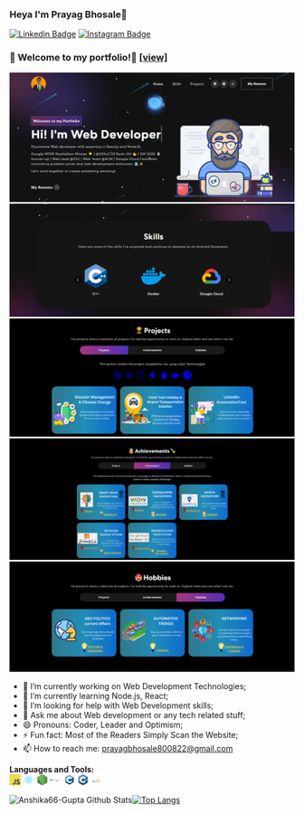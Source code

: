 ### Heya I'm Prayag Bhosale👋  

[![Linkedin Badge](https://img.shields.io/badge/-Mrprayag077-blue?style=flat-square&logo=Linkedin&logoColor=white&link=https://www.linkedin.com/in/prayagbhosale22/)](https://www.linkedin.com/in/prayagbhosale22/) [![Instagram Badge](https://img.shields.io/badge/-@PrayagBhosale-D7008A?style=flat-square&labelColor=D7008A&logo=Instagram&logoColor=white&link=https://www.instagram.com/prayagbhosale_22/)](https://www.instagram.com/prayagbhosale_22/)

<!--
**Mrprayag077/Mrprayag077** is a ✨ _special_ ✨ repository because its `README.md` (this file) appears on your GitHub profile.

# 🌟 Welcome to my portfolio!🌟 <a href="https://mrprayag-portfolio-2d915.web.app/">view</a>



![1](https://raw.githubusercontent.com/Mrprayag077/Prayag-Portfolio/main/src/assets/img/projects/git/1.png?token=GHSAT0AAAAAACMESFME6EON6E75ODOFKKXYZNY4FSQ)
![2](https://raw.githubusercontent.com/Mrprayag077/Prayag-Portfolio/main/src/assets/img/projects/git/2.png?token=GHSAT0AAAAAACMESFMEVBUFUQKNGLGDCU4GZNY4FTQ)
![3](https://raw.githubusercontent.com/Mrprayag077/Prayag-Portfolio/main/src/assets/img/projects/git/3.png?token=GHSAT0AAAAAACMESFMFCOFNZSJB5OX3BTDEZNY4FUA)
![4](https://raw.githubusercontent.com/Mrprayag077/Prayag-Portfolio/main/src/assets/img/projects/git/4.png?token=GHSAT0AAAAAACMESFME7IV4KKXNGOISZK7AZNY4FVQ)
![5](https://raw.githubusercontent.com/Mrprayag077/Prayag-Portfolio/main/src/assets/img/projects/git/5.png?token=GHSAT0AAAAAACMESFME6UFKE6XZLNV7EBCGZNY4FWA)



Here are some ideas to get you started:

- 🔭 I’m currently working on ...
- 🌱 I’m currently learning ...
- 👯 I’m looking to collaborate on ...
- 🤔 I’m looking for help with ...
- 💬 Ask me about ...
- 📫 How to reach me: ...
- 😄 Pronouns: ...
- ⚡ Fun fact: ...
-->


### 🌟 Welcome to my portfolio!🌟  <a href="https://mrprayag-portfolio-2d915.web.app/" target="_blank">[view]</a>
<!-- <br>
 <img src="https://media.giphy.com/media/SWoSkN6DxTszqIKEqv/giphy.gif" alt="Coder GIF" width="600" height="500">
</br> -->

![1](./11.png)
![2](./2.png)
![3](./33.png)
![4](./44.png)
![5](./55.png)



- 🔭 I’m currently working on Web Development Technologies;
- 🌱 I’m currently learning Node.js, React;
- 🤔 I’m looking for help with Web Development skills;
- 💬 Ask me about Web development or any tech related stuff;
- 😄 Pronouns: Coder, Leader and Optimism;
- ⚡ Fun fact: Most of the Readers Simply Scan the Website;
- 📫 How to reach me: prayagbhosale800822@gmail.com

**Languages and Tools:**  
<code><img height="20" src="https://raw.githubusercontent.com/github/explore/80688e429a7d4ef2fca1e82350fe8e3517d3494d/topics/javascript/javascript.png"></code>
<code><img height="20" src="https://raw.githubusercontent.com/github/explore/80688e429a7d4ef2fca1e82350fe8e3517d3494d/topics/react/react.png"></code>
<code><img height="20" src="https://raw.githubusercontent.com/github/explore/80688e429a7d4ef2fca1e82350fe8e3517d3494d/topics/nodejs/nodejs.png"></code>
<code><img height="20" src="https://raw.githubusercontent.com/github/explore/80688e429a7d4ef2fca1e82350fe8e3517d3494d/topics/mongodb/mongodb.png"></code>
<code><img height="20" src="https://raw.githubusercontent.com/github/explore/80688e429a7d4ef2fca1e82350fe8e3517d3494d/topics/c/c.png"></code>
<code><img height="20" src="https://raw.githubusercontent.com/github/explore/80688e429a7d4ef2fca1e82350fe8e3517d3494d/topics/cpp/cpp.png"></code>
<code><img height="20" src="https://raw.githubusercontent.com/github/explore/80688e429a7d4ef2fca1e82350fe8e3517d3494d/topics/mysql/mysql.png"></code>





<img align="left" alt="Anshika66-Gupta Github Stats" src="https://github-readme-stats.vercel.app/api?username=Mrprayag077&show_icons=true&hide_border=true" /> 

[![Top Langs](https://github-readme-stats.vercel.app/api/top-langs/?username=Mrprayag077&layout=compact)](https://github.com/Mrprayag077/github-readme-stats)

